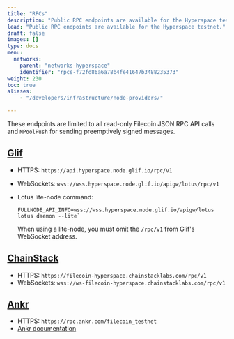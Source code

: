```yaml
---
title: "RPCs"
description: "Public RPC endpoints are available for the Hyperspace testnet."
lead: "Public RPC endpoints are available for the Hyperspace testnet."
draft: false
images: []
type: docs
menu:
  networks:
    parent: "networks-hyperspace"
    identifier: "rpcs-f72fd86a6a78b4fe41647b3488235373"
weight: 230
toc: true
aliases:
    - "/developers/infrastructure/node-providers/"

---
```


These endpoints are limited to all read-only Filecoin JSON RPC API calls and `MPoolPush` for sending preemptively signed messages.

## [Glif](https://glif.io)

- HTTPS: `https://api.hyperspace.node.glif.io/rpc/v1`
- WebSockets: `wss://wss.hyperspace.node.glif.io/apigw/lotus/rpc/v1`
- Lotus lite-node command: 

    ```shell
    FULLNODE_API_INFO=wss://wss.hyperspace.node.glif.io/apigw/lotus lotus daemon --lite`
    ```

    When using a lite-node, you must omit the `/rpc/v1` from Glif's WebSocket address.


## [ChainStack](https://chainstack.com/labs/#filecoin)

- HTTPS: `https://filecoin-hyperspace.chainstacklabs.com/rpc/v1`
- WebSockets: `wss://ws-filecoin-hyperspace.chainstacklabs.com/rpc/v1`

## [Ankr](https://ankr.com)

- HTTPS: `https://rpc.ankr.com/filecoin_testnet`
- [Ankr documentation](https://www.ankr.com/docs/rpc-service/chains/chains-list/#filecoin)

